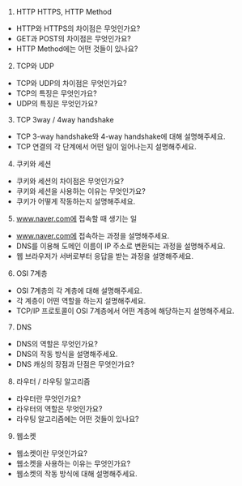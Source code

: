 1. HTTP HTTPS, HTTP Method
- HTTP와 HTTPS의 차이점은 무엇인가요?
- GET과 POST의 차이점은 무엇인가요?
- HTTP Method에는 어떤 것들이 있나요?

2. TCP와 UDP
- TCP와 UDP의 차이점은 무엇인가요?
- TCP의 특징은 무엇인가요?
- UDP의 특징은 무엇인가요?

3. TCP 3way / 4way handshake
- TCP 3-way handshake와 4-way handshake에 대해 설명해주세요.
- TCP 연결의 각 단계에서 어떤 일이 일어나는지 설명해주세요.

4. 쿠키와 세션
- 쿠키와 세션의 차이점은 무엇인가요?
- 쿠키와 세션을 사용하는 이유는 무엇인가요?
- 쿠키가 어떻게 작동하는지 설명해주세요.

5. www.naver.com에 접속할 때 생기는 일
- www.naver.com에 접속하는 과정을 설명해주세요.
- DNS를 이용해 도메인 이름이 IP 주소로 변환되는 과정을 설명해주세요.
- 웹 브라우저가 서버로부터 응답을 받는 과정을 설명해주세요.

6. OSI 7계층
- OSI 7계층의 각 계층에 대해 설명해주세요.
- 각 계층이 어떤 역할을 하는지 설명해주세요.
- TCP/IP 프로토콜이 OSI 7계층에서 어떤 계층에 해당하는지 설명해주세요.

7. DNS
- DNS의 역할은 무엇인가요?
- DNS의 작동 방식을 설명해주세요.
- DNS 캐싱의 장점과 단점은 무엇인가요?

8. 라우터 / 라우팅 알고리즘
- 라우터란 무엇인가요?
- 라우터의 역할은 무엇인가요?
- 라우팅 알고리즘에는 어떤 것들이 있나요?

9. 웹소켓
- 웹소켓이란 무엇인가요?
- 웹소켓을 사용하는 이유는 무엇인가요?
- 웹소켓의 작동 방식에 대해 설명해주세요.